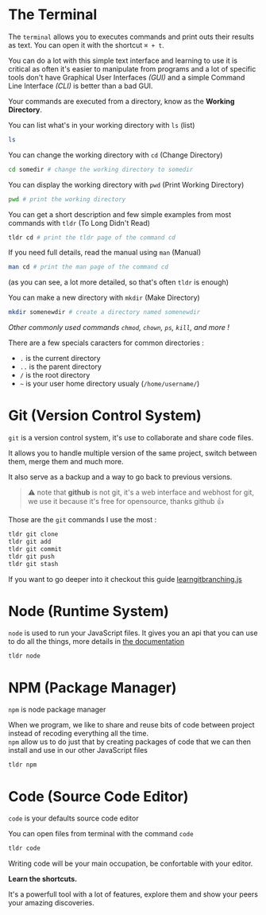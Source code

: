# The Terminal

The `terminal` allows you to executes commands and print outs their results as text.
You can open it with the shortcut `⌘ + t`.

You can do a lot with this simple text interface and learning to use it is
critical as often it's easier to manipulate from programs and a lot of specific
tools don't have Graphical User Interfaces *(GUI)*
and a simple Command Line Interface *(CLI)* is better than a bad GUI.

Your commands are executed from a directory, know as the **Working Directory**.

You can list what's in your working directory with `ls` (list)
```sh
ls
```

You can change the working directory with `cd` (Change Directory)
```sh
cd somedir # change the working directory to somedir
```

You can display the working directory with `pwd` (Print Working Directory)
```sh
pwd # print the working directory
```

You can get a short description and few simple examples from most commands with
`tldr` (To Long Didn't Read)
```sh
tldr cd # print the tldr page of the command cd
```

If you need full details, read the manual using `man` (Manual)
```sh
man cd # print the man page of the command cd
```
(as you can see, a lot more detailed, so that's often `tldr` is enough)

You can make a new directory with `mkdir` (Make Directory)
```sh
mkdir somenewdir # create a directory named somenewdir
```

*Other commonly used commands `chmod`, `chown`, `ps`, `kill`, and more !*

There are a few specials caracters for common directories :
- `.` is the current directory
- `..` is the parent directory
- `/` is the root directory
- `~` is your user home directory usualy (`/home/username/`)



# Git (Version Control System)
`git` is a version control system, it's use to collaborate and share code files.

It allows you to handle multiple version of the same project,
switch between them, merge them and much more.

It also serve as a backup and a way to go back to previous versions.

> :warning: note that **github** is not git, it's a web interface and webhost
for git, we use it because it's free for opensource, thanks github :+1:

Those are the `git` commands I use the most :
```sh
tldr git clone
tldr git add
tldr git commit
tldr git push
tldr git stash
```

If you want to go deeper into it checkout this guide
[learngitbranching.js](https://learngitbranching.js.org/?demo)



# Node (Runtime System)

`node` is used to run your JavaScript files.
It gives you an api that you can use to do all the things, more details in
[the documentation](https://nodejs.org/api/index.html)


```
tldr node
```



# NPM (Package Manager)

`npm` is node package manager

When we program, we like to share and reuse bits of code between project
instead of recoding everything all the time.  
`npm` allow us to do just that by creating packages of code that we can then
install and use in our other JavaScript files

```
tldr npm
```

# Code (Source Code Editor)

`code` is your defaults source code editor

You can open files from terminal with the command `code`

```sh
tldr code
```

Writing code will be your main occupation, be confortable with your editor.

**Learn the shortcuts.**

It's a powerfull tool with a lot of features, explore them and show your peers
your amazing discoveries.
